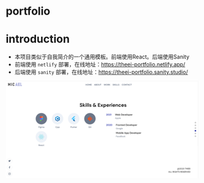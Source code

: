 # portfolio

# introduction

- 本项目类似于自我简介的一个通用模板。前端使用React。后端使用Sanity
- 前端使用 `netlify` 部署，在线地址：https://theei-portfolio.netlify.app/
- 后端使用 `sanity` 部署，在线地址：https://theei-portfolio.sanity.studio/ 


![首页](https://github.com/theeixc/portfolio/blob/main/frontend_react/src/assets/portfolio-home.png)
